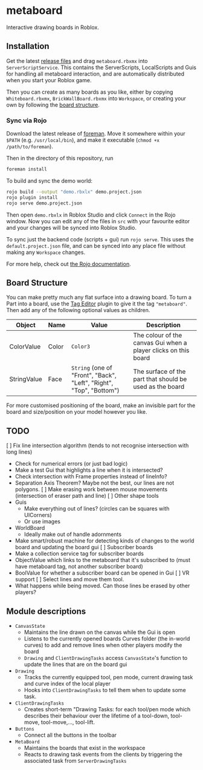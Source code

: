 # metaboard

Interactive drawing boards in Roblox.

## Installation

Get the latest [release files](https://github.com/metauni/metaboard/releases)
and drag `metaboard.rbxmx` into `ServerScriptService`. This contains 
the ServerScripts, LocalScripts and Guis for handling all metaboard interaction,
and are automatically distributed when you start your Roblox game.

Then you can create as many boards as you like, either by copying `Whiteboard.rbxmx`,
`BrickWallBoard.rbxmx` into `Workspace`, or creating your own by following the
[board structure](##-board-structure).

### Sync via Rojo

Download the latest release of [foreman](https://github.com/Roblox/foreman).
Move it somewhere within your `$PATH` (e.g. `/usr/local/bin`), and make it executable (`chmod +x /path/to/foreman`).

Then in the directory of this repository,
run
```bash
foreman install
```

To build and sync the demo world:
```bash
rojo build --output "demo.rbxlx" demo.project.json
rojo plugin install
rojo serve demo.project.json
```
Then open `demo.rbxlx` in Roblox Studio and click `Connect` in the Rojo window.
Now you can edit any of the files in `src` with your favourite editor and your
changes will be synced into Roblox Studio.

To sync just the backend code (scripts + gui) run `rojo serve`.
This uses the `default.project.json` file, and can be synced into any
place file without making any `Workspace` changes.

For more help, check out [the Rojo documentation](https://rojo.space/docs).

## Board Structure

You can make pretty much any flat surface into a drawing board.
To turn a Part into a board, use the [Tag Editor](https://devforum.roblox.com/t/tag-editor-plugin/101465)
plugin to give it the tag `"metaboard"`. Then add any of the following optional
values as children.

| Object      | Name        | Value | Description |
| ----------- | ----------- | ----------- | ----- |
| ColorValue  | Color       | `Color3`| The colour of the canvas Gui when a player clicks on this board |
| StringValue | Face        | `String` (one of "Front", "Back", "Left", "Right", "Top", "Bottom") | The surface of the part that should be used as the board |

For more customised positioning of the board, make an invisible part for the board and size/position on your model however you like.

## TODO
[ ] Fix line intersection algorithm (tends to not recognise intersection with long lines)
  - Check for numerical errors (or just bad logic)
  - Make a test Gui that highlights a line when it is intersected?
  - Check intersection with Frame properties instead of lineInfo?
  - Separation Axis Theorem? Maybe not the best, our lines are not polygons.
[ ] Make erasing work between mouse movements (intersection of eraser path and line)
[ ] Other shape tools
  - Guis
    - Make everything out of lines? (circles can be squares with UICorners)
    - Or use images
  - WorldBoard
    - Ideally make out of handle adornments
  - Make smart/robust machine for detecting kinds of changes to the world board and updating the board gui
[ ] Subscriber boards
  - Make a collection service tag for subscriber boards
  - ObjectValue which links to the metaboard that it's subscribed to (must have metaboard tag, not another subscriber board)
  - BoolValue for whether a subscriber board can be opened in Gui
[ ] VR support
[ ] Select lines and move them tool.
  - What happens while being moved. Can those lines be erased by other players?


## Module descriptions

- `CanvasState`
  - Maintains the line drawn on the canvas while the Gui is open
  - Listens to the currently opened boards Curves folder (the in-world curves)
    to add and remove lines when other players modify the board
  - `Drawing` and `ClientDrawingTasks` access `CanvasState`'s function to update
    the lines that are on the board gui
- `Drawing`
  - Tracks the currently equipped tool, pen mode, current drawing task and curve index of the local player
  - Hooks into `ClientDrawingTasks` to tell them when to update some task.
- `ClientDrawingTasks`
  - Creates short-term "Drawing Tasks: for each tool/pen mode which describes their behaviour
    over the lifetime of a tool-down, tool-move, tool-move,..., tool-lift.
- `Buttons`
  - Connect all the buttons in the toolbar
- `MetaBoard`
  - Maintains the boards that exist in the workspace
  - Reacts to drawing task events from the clients by triggering the associated task
    from `ServerDrawingTasks`

